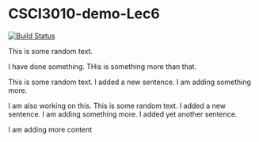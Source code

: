 # CSCI3010-demo-Lec6

[![Build Status](https://app.travis-ci.com/SreeshaNath/demo-lec6-fall21.svg?branch=master)](https://app.travis-ci.com/SreeshaNath/demo-lec6-fall21)

This is some random text.

I have done something. THis is something more than that.

This is some random text.  I added a new sentence. I am adding something more.

I am also working on this.
This is some random text.  I added a new sentence. I am adding something more. I added yet another sentence.

I am adding more content
